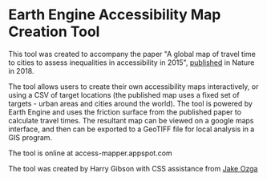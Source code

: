 # Earth Engine Accessibility Map Creation Tool

This tool was created to accompany the paper "A global map of travel time to cities to assess inequalities in accessibility in 2015", [published](https://www.nature.com/articles/nature25181) in Nature in 2018.

The tool allows users to create their own accessibility maps interactively, or using a CSV of target locations (the published map uses a fixed set of targets - urban areas and cities around the world). The tool is powered by Earth Engine and uses the friction surface from the published paper to calculate travel times. The resultant map can be viewed on a google maps interface, and then can be exported to a GeoTIFF file for local analysis in a GIS program.

The tool is online at access-mapper.appspot.com

The tool was created by Harry Gibson with CSS assistance from [Jake Ozga](https://www.jozga.co.uk/)
